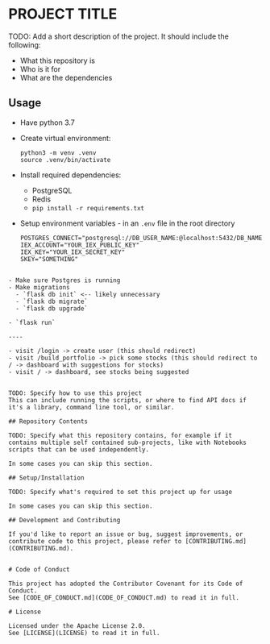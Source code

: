 # PROJECT TITLE

TODO: Add a short description of the project.
It should include the following:
- What this repository is
- Who is it for
- What are the dependencies 

## Usage

- Have python 3.7
- Create virtual environment:
  
  ```shell
  python3 -m venv .venv
  source .venv/bin/activate
  ```

- Install required dependencies:
  - PostgreSQL
  - Redis
  - `pip install -r requirements.txt`
- Setup environment variables - in an `.env` file in the root directory
  
  ```shell
  POSTGRES_CONNECT="postgresql://DB_USER_NAME:@localhost:5432/DB_NAME"
  IEX_ACCOUNT="YOUR_IEX_PUBLIC_KEY"
  IEX_KEY="YOUR_IEX_SECRET_KEY"
  SKEY="SOMETHING"
```

- Make sure Postgres is running
- Make migrations
  - `flask db init` <-- likely unnecessary
  - `flask db migrate`
  - `flask db upgrade`

- `flask run`

----

- visit /login -> create user (this should redirect)
- visit /build_portfolio -> pick some stocks (this should redirect to / -> dashboard with suggestions for stocks)
- visit / -> dashboard, see stocks being suggested


TODO: Specify how to use this project
This can include running the scripts, or where to find API docs if it's a library, command line tool, or similar.

## Repository Contents

TODO: Specify what this repository contains, for example if it contains multiple self contained sub-projects, like with Notebooks scripts that can be used independently.

In some cases you can skip this section.

## Setup/Installation

TODO: Specify what's required to set this project up for usage

In some cases you can skip this section.

## Development and Contributing

If you'd like to report an issue or bug, suggest improvements, or contribute code to this project, please refer to [CONTRIBUTING.md](CONTRIBUTING.md).


# Code of Conduct

This project has adopted the Contributor Covenant for its Code of Conduct. 
See [CODE_OF_CONDUCT.md](CODE_OF_CONDUCT.md) to read it in full.

# License

Licensed under the Apache License 2.0. 
See [LICENSE](LICENSE) to read it in full.


